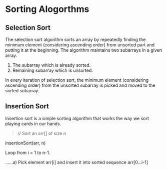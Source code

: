 # Sorting Alogorthms

## Selection Sort

The selection sort algorithm sorts an array by repeatedly finding the minimum element (considering ascending order) from unsorted part and putting it at the beginning. The algorithm maintains two subarrays in a given array.

1) The subarray which is already sorted.
2) Remaining subarray which is unsorted.

In every iteration of selection sort, the minimum element (considering ascending order) from the unsorted subarray is picked and moved to the sorted subarray.

## Insertion Sort

Insertion sort is a simple sorting algorithm that works the way we sort playing cards in our hands.

> // Sort an arr[] of size n

insertionSort(arr, n)

Loop from i = 1 to n-1.

……a) Pick element arr[i] and insert it into sorted sequence arr[0…i-1]
